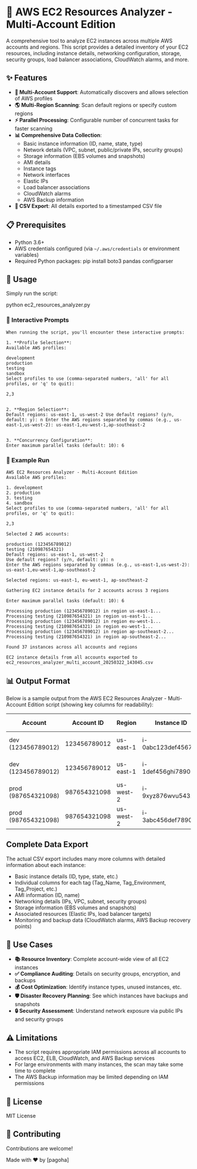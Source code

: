 # 🚀 AWS EC2 Resources Analyzer - Multi-Account Edition

A comprehensive tool to analyze EC2 instances across multiple AWS accounts and regions. This script provides a detailed inventory of your EC2 resources, including instance details, networking configuration, storage, security groups, load balancer associations, CloudWatch alarms, and more.

## ✨ Features

- **🔄 Multi-Account Support**: Automatically discovers and allows selection of AWS profiles
- **🌎 Multi-Region Scanning**: Scan default regions or specify custom regions
- **⚡ Parallel Processing**: Configurable number of concurrent tasks for faster scanning
- **📊 Comprehensive Data Collection**:
  - Basic instance information (ID, name, state, type)
  - Network details (VPC, subnet, public/private IPs, security groups)
  - Storage information (EBS volumes and snapshots)
  - AMI details
  - Instance tags
  - Network interfaces
  - Elastic IPs
  - Load balancer associations
  - CloudWatch alarms
  - AWS Backup information
- **📁 CSV Export**: All details exported to a timestamped CSV file

## 📋 Prerequisites

- Python 3.6+
- AWS credentials configured (via `~/.aws/credentials` or environment variables)
- Required Python packages:
pip install boto3 pandas configparser


## 🔧 Usage

Simply run the script:

python ec2_resources_analyzer.py


### 💬 Interactive Prompts
```
When running the script, you'll encounter these interactive prompts:

1. **Profile Selection**:
Available AWS profiles:

development
production
testing
sandbox
Select profiles to use (comma-separated numbers, 'all' for all profiles, or 'q' to quit):

2,3


2. **Region Selection**:
Default regions: us-east-1, us-west-2 Use default regions? (y/n, default: y): n Enter the AWS regions separated by commas (e.g., us-east-1,us-west-2): us-east-1,eu-west-1,ap-southeast-2


3. **Concurrency Configuration**:
Enter maximum parallel tasks (default: 10): 6
```

### 📝 Example Run
```
AWS EC2 Resources Analyzer - Multi-Account Edition
Available AWS profiles:

1. development
2. production
3. testing
4. sandbox
Select profiles to use (comma-separated numbers, 'all' for all profiles, or 'q' to quit):

2,3

Selected 2 AWS accounts:

production (123456789012)
testing (210987654321)
Default regions: us-east-1, us-west-2
Use default regions? (y/n, default: y): n
Enter the AWS regions separated by commas (e.g., us-east-1,us-west-2): us-east-1,eu-west-1,ap-southeast-2

Selected regions: us-east-1, eu-west-1, ap-southeast-2

Gathering EC2 instance details for 2 accounts across 3 regions

Enter maximum parallel tasks (default: 10): 6

Processing production (123456789012) in region us-east-1...
Processing testing (210987654321) in region us-east-1...
Processing production (123456789012) in region eu-west-1...
Processing testing (210987654321) in region eu-west-1...
Processing production (123456789012) in region ap-southeast-2...
Processing testing (210987654321) in region ap-southeast-2...

Found 37 instances across all accounts and regions

EC2 instance details from all accounts exported to ec2_resources_analyzer_multi_account_20250322_143045.csv
```

## 📊 Output Format

Below is a sample output from the AWS EC2 Resources Analyzer - Multi-Account Edition script (showing key columns for readability):

| Account | Account ID | Region | Instance ID | Name | State | Instance Type | Tag_Environment | Tag_Owner | Tag_Project |
|---------|------------|--------|------------|------|-------|---------------|----------------|-----------|------------|
| dev (123456789012) | 123456789012 | us-east-1 | i-0abc123def456789 | web-server-01 | running | t3.medium | production | devops-team | website |
| dev (123456789012) | 123456789012 | us-east-1 | i-1def456ghi789012 | db-server-01 | running | r5.large | production | db-team | database |
| prod (987654321098) | 987654321098 | us-west-2 | i-9xyz876wvu54321 | api-server-03 | stopped | c5.xlarge | staging | dev-team | api |
| prod (987654321098) | 987654321098 | us-west-2 | i-3abc456def789012 | cache-01 | running | r6g.xlarge | production | infra-team | cache |

## Complete Data Export

The actual CSV export includes many more columns with detailed information about each instance:

- Basic instance details (ID, type, state, etc.)
- Individual columns for each tag (Tag_Name, Tag_Environment, Tag_Project, etc.)
- AMI information (ID, name)
- Networking details (IPs, VPC, subnet, security groups)
- Storage information (EBS volumes and snapshots)
- Associated resources (Elastic IPs, load balancer targets)
- Monitoring and backup data (CloudWatch alarms, AWS Backup recovery points)

## 🎯 Use Cases

- **📚 Resource Inventory**: Complete account-wide view of all EC2 instances
- **✅ Compliance Auditing**: Details on security groups, encryption, and backups
- **💰 Cost Optimization**: Identify instance types, unused instances, etc.
- **🛡️ Disaster Recovery Planning**: See which instances have backups and snapshots
- **🔒 Security Assessment**: Understand network exposure via public IPs and security groups

## ⚠️ Limitations

- The script requires appropriate IAM permissions across all accounts to access EC2, ELB, CloudWatch, and AWS Backup services
- For large environments with many instances, the scan may take some time to complete
- The AWS Backup information may be limited depending on IAM permissions

## 📄 License

MIT License

## 👥 Contributing

Contributions are welcome!



Made with ❤️ by [pagoha]
